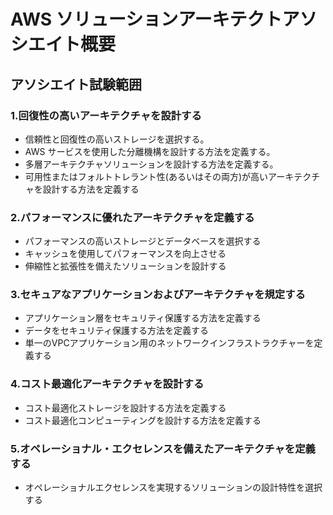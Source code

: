 # AWS ソリューションアーキテクトアソシエイト概要

## アソシエイト試験範囲
### 1.回復性の高いアーキテクチャを設計する
- 信頼性と回復性の高いストレージを選択する。
- AWS サービスを使用した分離機構を設計する方法を定義する。
- 多層アーキテクチャソリューションを設計する方法を定義する。
- 可用性またはフォルトトレラント性(あるいはその両方)が高いアーキテクチャを設計する方法を定義する

### 2.パフォーマンスに優れたアーキテクチャを定義する
- パフォーマンスの高いストレージとデータベースを選択する
- キャッシュを使用してパフォーマンスを向上させる
- 伸縮性と拡張性を備えたソリューションを設計する

### 3.セキュアなアプリケーションおよびアーキテクチャを規定する
- アプリケーション層をセキュリティ保護する方法を定義する
- データをセキュリティ保護する方法を定義する
- 単一のVPCアプリケーション用のネットワークインフラストラクチャーを定義する

### 4.コスト最適化アーキテクチャを設計する
- コスト最適化ストレージを設計する方法を定義する
- コスト最適化コンピューティングを設計する方法を定義する

### 5.オペレーショナル・エクセレンスを備えたアーキテクチャを定義する
- オペレーショナルエクセレンスを実現するソリューションの設計特性を選択する





